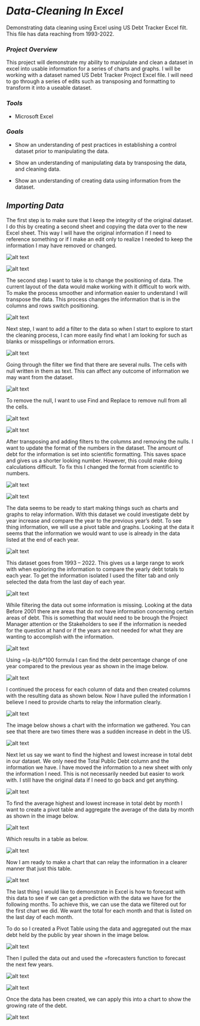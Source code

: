 # ***Data-Cleaning In Excel***

Demonstrating data cleaning using Excel using US Debt Tracker Excel filt. This file has data reaching from 1993-2022.



### ***Project Overview***


This project will demonstrate my ability to manipulate and clean a dataset in excel into usable information for a series of charts and graphs. I will be working with a dataset named US Debt Tracker Project Excel file. I will need to go through a series of edits such as transposing and formatting to transform it into a useable dataset.


### ***Tools***

-  Microsoft Excel



### ***Goals***


- Show an understanding of pest practices in establishing a control dataset prior to manipulating the data.

- Show an understanding of manipulating data by transposing the data, and cleaning data.

- Show an understanding of creating data using information from the dataset.



## ***Importing Data***

The first step is to make sure that I keep the integrity of the original dataset. I do this by creating a second sheet and copying the data over to the new Excel sheet. This way I will have the original information if I need to reference something or if I make an edit only to realize I needed to keep the information I may have removed or changed.

![alt text](Raw_data1.0.png)

![alt text](Raw_data1.1.png)


The second step I want to take is to change the positioning of data. The current layout of the data would make working with it difficult to work with. To make the process smoother and information easier to understand I will transpose the data. This process changes the information that is in the columns and rows switch positioning.

![alt text](Data_Cleaning1.0.png)


Next step, I want to add a filter to the data so when I start to explore to start the cleaning process, I can more easily find what I am looking for such as blanks or misspellings or information errors.

![alt text](Data_Cleaning1.3.png)


Going through the filter we find that there are several nulls. The cells with null written in them as text. This can affect any outcome of information we may want from the dataset.

![alt text](Data_Cleaning1.4.png)


To remove the null, I want to use Find and Replace to remove null from all the cells.

![alt text](Data_Cleaning1.5.png)

![alt text](Data_Cleaning1.6.png)


After transposing and adding filters to the columns and removing the nulls. I want to update the format of the numbers in the dataset. The amount of debt for the information is set into scientific formatting. This saves space and gives us a shorter looking number. However, this could make doing calculations difficult. To fix this I changed the format from scientific to numbers.

![alt text](Data_Cleaning1.1.png)

![alt text](Data_Cleaning1.2.png)


The data seems to be ready to start making things such as charts and graphs to relay information. With this dataset we could investigate debt by year increase and compare the year to the previous year’s debt. To see thing information, we will use a pivot table and graphs. Looking at the data it seems that the information we would want to use is already in the data listed at the end of each year.

![alt text](Data_Cleaning1.7.png)


This dataset goes from 1993 – 2022. This gives us a large range to work with when exploring the information to compare the yearly debt totals to each year. To get the information isolated I used the filter tab and only selected the data from the last day of each year.

![alt text](Data_Cleaning1.8.png)


While filtering the data out some information is missing. Looking at the data Before 2001 there are areas that do not have information concerning certain areas of debt. This is something that would need to be brough the Project Manager attention or the Stakeholders to see if the information is needed for the question at hand or if the years are not needed for what they are wanting to accomplish with the information.

![alt text](Data_Cleaning1.9.png)


 Using =(a-b)/b*100 formula I can find the debt percentage change of one year compared to the previous year as shown in the image below.

 ![alt text](Data_Cleaning1.10.png)


I continued the process for each column of data and then created columns with the resulting data as shown below. Now I have pulled the information I believe I need to provide charts to relay the information clearly.

![alt text](Data_Cleaning1.11.png)


The image below shows a chart with the information we gathered.  You can see that there are two times there was a sudden increase in debt in the US. 

![alt text](Chart1.0.png)


Next let us say we want to find the highest and lowest increase in total debt in our dataset.  We only need the Total Public Debt column and the information we have.  I have moved the information to a new sheet with only the information I need.  This is not necessarily needed but easier to work with.  I still have the original data if I need to go back and get anything. 

![alt text](Data_Cleaning1.12.png)


To find the average highest and lowest increase in total debt by month I want to create a pivot table and aggregate the average of the data by month as shown in the image below.

![alt text](Data_Cleaning1.13.png)


Which results in a table as below.

![alt text](P_Table1.0.png)


Now I am ready to make a chart that can relay the information in a clearer manner that just this table.

![alt text](Chart1.1.png)


The last thing I would like to demonstrate in Excel is how to forecast with this data to see if we can get a prediction with the data we have for the following months. To achieve this, we can use the data we filtered out for the first chart we did.   We want the total for each month and that is listed on the last day of each month.

To do so I created a Pivot Table using the data and aggregated out the max debt held by the public by year shown in the image below.

![alt text](P_Table1.1.png)


Then I pulled the data out and used the =forecasters function to forecast the next few years.

![alt text](Forecast1.0.png)

![alt text](Forecast1.1.png)

Once the data has been created, we can apply this into a chart to show the growing rate of the debt.

![alt text](Chart1.2.png)

